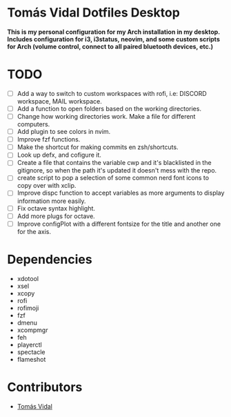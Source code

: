 # Tomás Vidal Dotfiles Desktop
__This is my personal configuration for my Arch installation in my desktop. Includes configuration for i3, i3status, neovim, and some custom scripts for Arch (volume control, connect to all paired bluetooth devices, etc.)__

# TODO
- [ ] Add a way to switch to custom workspaces with rofi, i.e: DISCORD workspace, MAIL workspace.
- [ ] Add a function to open folders based on the working directories.
- [ ] Change how working directories work. Make a file for different computers.
- [ ] Add plugin to see colors in nvim.
- [ ] Improve fzf functions.
- [ ] Make the shortcut for making commits en zsh/shortcuts.
- [ ] Look up defx, and cofigure it.
- [ ] Create a file that contains the variable cwp and it's blacklisted in the gitignore, so when the path it's updated it doesn't mess with the repo.
- [ ] create script to pop a selection of some common nerd font icons to copy over with xclip.
- [ ] Improve dispc function to accept variables as more arguments to display information more easily.
- [ ] Fix octave syntax highlight.
- [ ] Add more plugs for octave.
- [ ] Improve configPlot with a different fontsize for the title and another one for the axis.

# Dependencies
- xdotool
- xsel
- xcopy
- rofi
- rofimoji
- fzf
- dmenu
- xcompmgr
- feh
- playerctl
- spectacle
- flameshot

# Contributors
- [Tomás Vidal](https://github.com/TomiVidal99)
